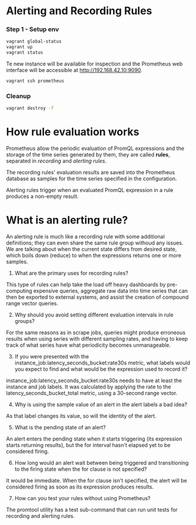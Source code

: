 # Alerting and Recording Rules

### Step 1 - Setup env

```bash
vagrant global-status
vagrant up
vagrant status
```

Te new instance will be available for inspection and the Prometheus web interface will be accessible
at http://192.168.42.10:9090.

```bash
vagrant ssh prometheus
```

### Cleanup

```bash
vagrant destroy -f
```

# How rule evaluation works

Prometheus allow the periodic evaluation of PromQL expressions and the storage of the time series generated by them,
they are called **rules**, separated in _recording_ and _alerting rules_.

The recording rules' evaluation results are saved into the Prometheus database as samples for the time series specified
in the configuration.

Alerting rules trigger when an evaluated PromQL expression in a rule produces a non-empty result.

# What is an alerting rule?

An alerting rule is much like a recording rule with some additional definitions; they can even share the same rule group
withoud any issues. We are talking about when the current state differs from desired state, which boils down (reduce) to
when the expressions returns one or more samples.

1. What are the primary uses for recording rules?

This type of rules can help take the load off heavy dashboards by pre-computing expensive queries, aggregate raw data
into time series that can then be exported to external systems, and assist the creation of compound range vector
queries.

2. Why should you avoid setting different evaluation intervals in rule groups?

For the same reasons as in scrape jobs, queries might produce erroneous results when using series with different
sampling rates, and having to keep track of what series have what periodicity becomes unmanageable.

3. If you were presented with the instance_job:latency_seconds_bucket:rate30s metric, what labels would you expect to
   find and what would be the expression used to record it?

instance_job:latency_seconds_bucket:rate30s needs to have at least the instance and job labels. It was calculated by
applying the rate to the latency_seconds_bucket_total metric, using a 30-second range vector.

4. Why is using the sample value of an alert in the alert labels a bad idea?

As that label changes its value, so will the identity of the alert.

5. What is the pending state of an alert?

An alert enters the pending state when it starts triggering (its expression starts returning results), but the for
interval hasn't elapsed yet to be considered firing.

6. How long would an alert wait between being triggered and transitioning to the firing state when the for clause is not
   specified?

It would be immediate. When the for clause isn't specified, the alert will be considered firing as soon as its
expression produces results.

7. How can you test your rules without using Prometheus?

The promtool utility has a test sub-command that can run unit tests for recording and alerting rules.
